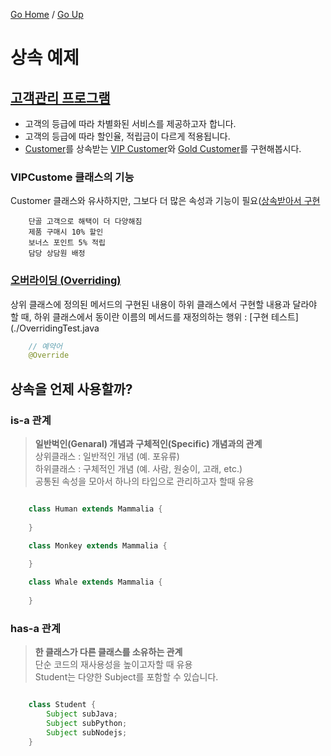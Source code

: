 [Go Home](https://github.com/devJRL/CodeLab-JAVA-Basic#codelab-java-basic) / [Go Up](..)

# 상속 예제 

## [고객관리 프로그램](./CustomerTest.java)

- 고객의 등급에 따라 차별화된 서비스를 제공하고자 합니다.
- 고객의 등급에 따라 할인율, 적립금이 다르게 적용됩니다.
- [Customer](./Customer.java)를 상속받는 [VIP Customer](./VIPCustomer.java)와 [Gold Customer](./GoldCustomer.java)를 구현해봅시다.

### VIPCustome 클래스의 기능 

Customer 클래스와 유사하지만, 그보다 더 많은 속성과 기능이 필요([상속받아서 구현](./VIPCustomer.java#L12)

```
	단골 고객으로 해택이 더 다양해짐
	제품 구매시 10% 할인
	보너스 포인트 5% 적립
	담당 상담원 배정
```

### [오버라이딩 (Overriding)](./VIPCustomer.java#L21)

상위 클래스에 정의된 메서드의 구현된 내용이 하위 클래스에서 구현할 내용과 달라야 할 때, 하위 클래스에서 동이란 이름의 메서드를 재정의하는 행위 : [구현 테스트](./OverridingTest.java

```java
	// 예약어
	@Override
```


## 상속을 언제 사용할까?

### is-a 관계

> **일반벅인(Genaral) 개념과 구체적인(Specific) 개념과의 관계**  
> 상위클래스 : 일반적인 개념 (예. 포유류)  
> 하위클래스 : 구체적인 개념 (예. 사람, 원숭이, 고래, etc.)  
> 공통된 속성을 모아서 하나의 타입으로 관리하고자 할때 유용

```java

	class Human extends Mammalia {
	
	}

	class Monkey extends Mammalia {
	
	}

	class Whale extends Mammalia {
	
	}

```

### has-a 관계

> **한 클래스가 다른 클래스를 소유하는 관계**  
> 단순 코드의 재사용성을 높이고자할 때 유용  
> Student는 다양한 Subject를 포함할 수 있습니다.

```java

	class Student {
		Subject subJava;
		Subject subPython;
		Subject subNodejs;
	}

```
